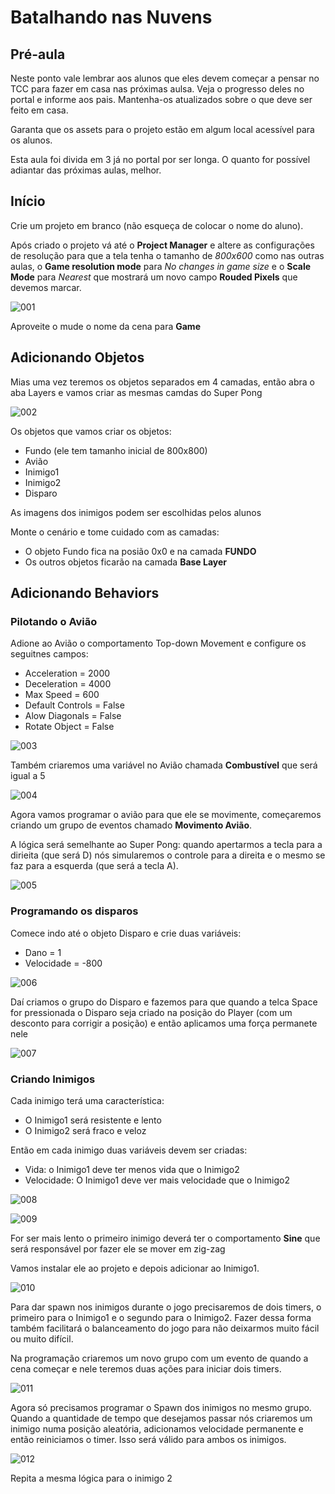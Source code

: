 # Batalhando nas Nuvens

## Pré-aula
Neste ponto vale lembrar aos alunos que eles devem começar a pensar no TCC para fazer em casa nas próximas aulsa. Veja o progresso deles no portal e informe aos pais. Mantenha-os atualizados sobre o que deve ser feito em casa.

Garanta que os assets para o projeto estão em algum local acessível para os alunos.

Esta aula foi divida em 3 já no portal por ser longa. O quanto for possível adiantar das próximas aulas, melhor.

## Início
Crie um projeto em branco (não esqueça de colocar o nome do aluno).

Após criado o projeto vá até o **Project Manager** e altere as configurações de resolução para que a tela tenha o tamanho de *800x600* como nas outras aulas, o **Game resolution mode** para *No changes in game size* e o **Scale Mode** para *Nearest* que mostrará um novo campo **Rouded Pixels** que devemos marcar.

![001](Screenshots/001.png)

Aproveite o mude o nome da cena para **Game**

## Adicionando Objetos
Mias uma vez teremos os objetos separados em 4 camadas, então abra o aba Layers e vamos criar as mesmas camdas do Super Pong

![002](Screenshots/002.png)

Os objetos que vamos criar os objetos:
- Fundo (ele tem tamanho inicial de 800x800)
- Avião
- Inimigo1
- Inimigo2
- Disparo

As imagens dos inimigos podem ser escolhidas pelos alunos

Monte o cenário e tome cuidado com as camadas:
- O objeto Fundo fica na posião 0x0 e na camada **FUNDO**
- Os outros objetos ficarão na camada **Base Layer**

## Adicionando Behaviors
### **Pilotando o Avião**
Adione ao Avião o comportamento Top-down Movement e configure os seguitnes campos:
- Acceleration = 2000
- Deceleration = 4000
- Max Speed = 600
- Default Controls = False
- Alow Diagonals = False
- Rotate Object = False

![003](Screenshots/003.png)

Também criaremos uma variável no Avião chamada **Combustível** que será igual a 5

![004](Screenshots/004.png)

Agora vamos programar o avião para que ele se movimente, começaremos criando um grupo de eventos chamado **Movimento Avião**.

A lógica será semelhante ao Super Pong: quando apertarmos a tecla para a dirieita (que será D) nós simularemos o controle para a direita e o mesmo se faz para a esquerda (que será a tecla A).

![005](Screenshots/005.png)

### **Programando os disparos**
Comece indo até o objeto Disparo e crie duas variáveis:
- Dano = 1
- Velocidade = -800

![006](Screenshots/006.png)

Daí criamos o grupo do Disparo e fazemos para que quando a telca Space for pressionada o Disparo seja criado na posição do Player (com um desconto para corrigir a posição) e então aplicamos uma força permanete nele

![007](Screenshots/007.png)

### **Criando Inimigos**
Cada inimigo terá uma característica:
- O Inimigo1 será resistente e lento
- O Inimigo2 será fraco e veloz

Então em cada inimigo duas variáveis devem ser criadas:
- Vida: o Inimigo1 deve ter menos vida que o Inimigo2
- Velocidade: O Inimigo1 deve ver mais velocidade que o Inimigo2

![008](Screenshots/008.png)

![009](Screenshots/009.png)

For ser mais lento o primeiro inimigo deverá ter o comportamento **Sine** que será responsável por fazer ele se mover em zig-zag

Vamos instalar ele ao projeto e depois adicionar ao Inimigo1.

![010](Screenshots/010.png)

Para dar spawn nos inimigos durante o jogo precisaremos de dois timers, o primeiro para o Inimigo1 e o segundo para o Inimigo2. Fazer dessa forma também facilitará o balanceamento do jogo para não deixarmos muito fácil ou muito difícil.

Na programação criaremos um novo grupo com um evento de quando a cena começar e nele teremos duas ações para iniciar dois timers.

![011](Screenshots/011.png)

Agora só precisamos programar o Spawn dos inimigos no mesmo grupo. Quando a quantidade de tempo que desejamos passar nós criaremos um inimigo numa posição aleatória, adicionamos velocidade permanente e então reiniciamos o timer. Isso será válido para ambos os inimigos.

![012](Screenshots/012.png)

Repita a mesma lógica para o inimigo 2




